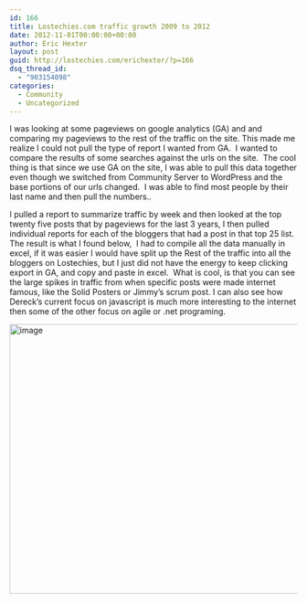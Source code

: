 ```yaml
---
id: 166
title: Lostechies.com traffic growth 2009 to 2012
date: 2012-11-01T00:00:00+00:00
author: Eric Hexter
layout: post
guid: http://lostechies.com/erichexter/?p=166
dsq_thread_id:
  - "903154098"
categories:
  - Community
  - Uncategorized
---
```

I was looking at some pageviews on google analytics (GA) and and comparing my pageviews to the rest of the traffic on the site. This made me realize I could not pull the type of report I wanted from GA.&nbsp; I wanted to compare the results of some searches against the urls on the site.&nbsp; The cool thing is that since we use GA on the site, I was able to pull this data together even though we switched from Community Server to WordPress and the base portions of our urls changed.&nbsp; I was able to find most people by their last name and then pull the numbers..

I pulled a report to summarize traffic by week and then looked at the top twenty five posts that by pageviews for the last 3 years, I then pulled individual reports for each of the bloggers that had a post in that top 25 list. The result is what I found below,&nbsp; I had to compile all the data manually in excel, if it was easier I would have split up the Rest of the traffic into all the bloggers on Lostechies, but I just did not have the energy to keep clicking export in GA, and copy and paste in excel.&nbsp; What is cool, is that you can see the large spikes in traffic from when specific posts were made internet famous, like the Solid Posters or Jimmy&#8217;s scrum post. I can also see how Dereck’s current focus on javascript is much more interesting to the internet then some of the other focus on agile or .net programing.

[<img style="background-image: none; border-bottom: 0px; border-left: 0px; padding-left: 0px; padding-right: 0px; display: inline; border-top: 0px; border-right: 0px; padding-top: 0px" title="image" border="0" alt="image" src="http://lostechies.com/erichexter/files/2012/10/image_thumb1.png" width="607" height="472" />](http://lostechies.com/erichexter/files/2012/10/image4.png)